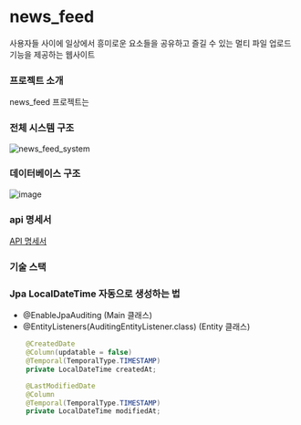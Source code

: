 # news_feed
사용자들 사이에 일상에서 흥미로운 요소들을 공유하고 즐길 수 있는 멀티 파일 업로드 기능을 제공하는 웹사이트

### 프로젝트 소개
news_feed 프로젝트는 

### 전체 시스템 구조
![news_feed_system](https://github.com/ynghan/news_feed/assets/119781387/2d8383b3-fbc6-45e4-9b22-d72365d60fc1)

### 데이터베이스 구조
![image](https://github.com/ynghan/news_feed/assets/119781387/1d20d342-6fb2-4191-aef0-fd1838047918)

### api 명세서
[API 명세서](https://documenter.getpostman.com/view/32531805/2sA2xccFim#dce2d61a-8708-4e39-82a7-7ce451e1bb27)

### 기술 스택





### Jpa LocalDateTime 자동으로 생성하는 법
- @EnableJpaAuditing (Main 클래스)
- @EntityListeners(AuditingEntityListener.class) (Entity 클래스)
```java
    @CreatedDate
    @Column(updatable = false)
    @Temporal(TemporalType.TIMESTAMP)
    private LocalDateTime createdAt;

    @LastModifiedDate
    @Column
    @Temporal(TemporalType.TIMESTAMP)
    private LocalDateTime modifiedAt;
```

